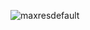 
<!-- [![Watch the video](https://img.youtube.com/vi/qKFuQakKlDU/maxresdefault.jpg)](https://www.youtube.com/watch?v=qKFuQakKlDU?autoplay=1) -->
![maxresdefault](https://github.com/user-attachments/assets/5e6f70e5-0caa-43fa-8955-ba85a7adbafb)

<!-- You can make your GitHub profile content, such as images in your README, adapt to the viewer's preferred color scheme using the HTML <picture> element and the prefers-color-scheme media feature within your Markdown files. -->

<!-- <img width="236" height="177" alt="le" src="https://github.com/user-attachments/assets/b9d267c7-a304-4544-9aea-b6d6f76a99f8" /> -->
